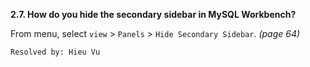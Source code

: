 **2.7. How do you hide the secondary sidebar in MySQL Workbench?**

From menu, select `view` > `Panels` > `Hide Secondary Sidebar`. *(page 64)*

`Resolved by: Hieu Vu`
